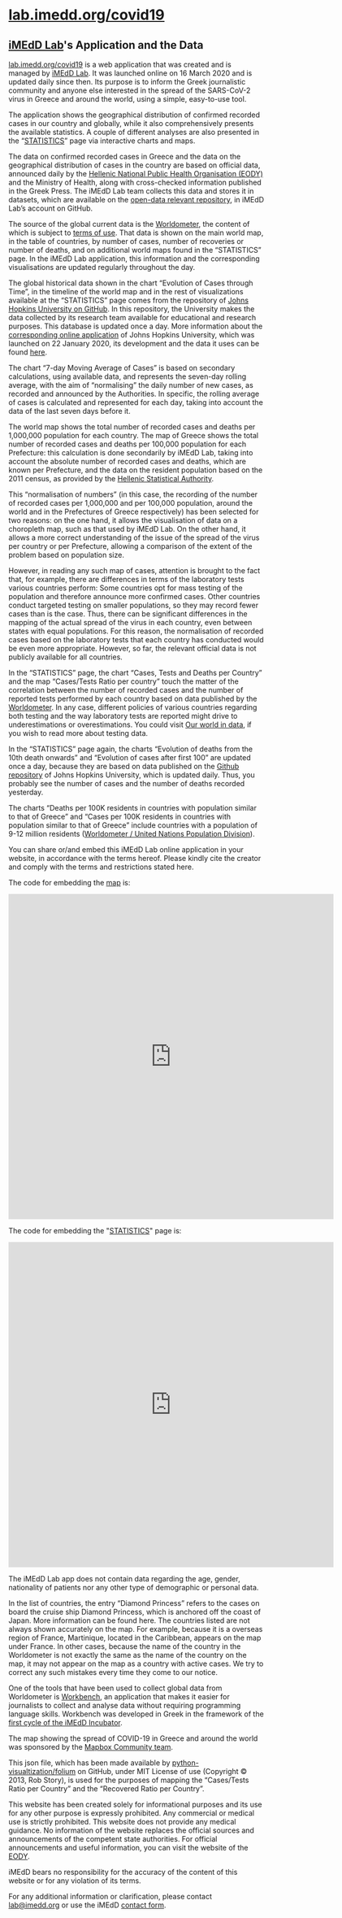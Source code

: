 # [lab.imedd.org/covid19](lab.imedd.org/covid19)
## [iMEdD Lab](https://www.imedd.org/imedd-lab/)'s Application and the Data

[lab.imedd.org/covid19](lab.imedd.org/covid19) is a web application that was created and is managed by [iMEdD Lab](https://www.imedd.org/imedd-lab/). It was launched online on 16 March 2020 and is updated daily since then. Its purpose is to inform the Greek journalistic community and anyone else interested in the spread of the SARS-CoV-2 virus in Greece and around the world, using a simple, easy-to-use tool.

The application shows the geographical distribution of confirmed recorded cases in our country and globally, while it also comprehensively presents the available statistics. A couple of different analyses are also presented in the “[STATISTICS](https://lab.imedd.org/covid19/stats/)” page via interactive charts and maps.

The data on confirmed recorded cases in Greece and the data on the geographical distribution of cases in the country are based on official data, announced daily by the [Hellenic National Public Health Organisation (EODY)](https://eody.gov.gr/) and the Ministry of Health, along with cross-checked information published in the Greek Press. The iMEdD Lab team collects this data and stores it in datasets, which are available on the [open-data relevant repository](https://github.com/iMEdD-Lab/open-data/tree/master/COVID-19), in iMEdD Lab’s account on GitHub.

The source of the global current data is the [Worldometer](https://www.worldometers.info/coronavirus/), the content of which is subject to [terms of use](https://www.worldometers.info/disclaimer/). That data is shown on the main world map, in the table of countries, by number of cases, number of recoveries or number of deaths, and on additional world maps found in the “STATISTICS” page. In the iMEdD Lab application, this information and the corresponding visualisations are updated regularly throughout the day.

The global historical data shown in the chart “Evolution of Cases through Time”, in the timeline of the world map and in the rest of visualizations available at the “STATISTICS” page comes from the repository of [Johns Hopkins University on GitHub](https://github.com/CSSEGISandData/COVID-19). In this repository, the University makes the data collected by its research team available for educational and research purposes. This database is updated once a day. More information about the [corresponding online application](https://coronavirus.jhu.edu/map.html) of Johns Hopkins University, which was launched on 22 January 2020, its development and the data it uses can be found [here](https://coronavirus.jhu.edu/map-faq).

The chart “7-day Moving Average of Cases” is based on secondary calculations, using available data, and represents the seven-day rolling average, with the aim of “normalising” the daily number of new cases, as recorded and announced by the Authorities. In specific, the rolling average of cases is calculated and represented for each day, taking into account the data of the last seven days before it.

The world map shows the total number of recorded cases and deaths per 1,000,000 population for each country. The map of Greece shows the total number of recorded cases and deaths per 100,000 population for each Prefecture: this calculation is done secondarily by iMEdD Lab, taking into account the absolute number of recorded cases and deaths, which are known per Prefecture, and the data on the resident population based on the 2011 census, as provided by the [Hellenic Statistical Authority](https://www.statistics.gr/el/statistics/-/publication/SAM03/-).

This “normalisation of numbers” (in this case, the recording of the number of recorded cases per 1,000,000 and per 100,000 population, around the world and in the Prefectures of Greece respectively) has been selected for two reasons: on the one hand, it allows the visualisation of data on a choropleth map, such as that used by iMEdD Lab. On the other hand, it allows a more correct understanding of the issue of the spread of the virus per country or per Prefecture, allowing a comparison of the extent of the problem based on population size.

However, in reading any such map of cases, attention is brought to the fact that, for example, there are differences in terms of the laboratory tests various countries perform: Some countries opt for mass testing of the population and therefore announce more confirmed cases. Other countries conduct targeted testing on smaller populations, so they may record fewer cases than is the case. Thus, there can be significant differences in the mapping of the actual spread of the virus in each country, even between states with equal populations. For this reason, the normalisation of recorded cases based on the laboratory tests that each country has conducted would be even more appropriate. However, so far, the relevant official data is not publicly available for all countries.

In the “STATISTICS” page, the chart “Cases, Tests and Deaths per Country” and the map “Cases/Tests Ratio per country” touch the matter of the correlation between the number of recorded cases and the number of reported tests performed by each country based on data published by the [Worldometer](https://www.worldometers.info/coronavirus/). In any case, different policies of various countries regarding both testing and the way laboratory tests are reported might drive to underestimations or overestimations. You could visit [Our world in data](https://ourworldindata.org/coronavirus-testing), if you wish to read more about testing data.

In the “STATISTICS” page again, the charts “Evolution of deaths from the 10th death onwards” and “Evolution of cases after first 100” are updated once a day, because they are based on data published on the [Github repository](https://github.com/CSSEGISandData/COVID-19) of Johns Hopkins University, which is updated daily. Thus, you probably see the number of cases and the number of deaths recorded yesterday.

The charts “Deaths per 100K residents in countries with population similar to that of Greece” and “Cases per 100K residents in countries with population similar to that of Greece” include countries with a population of 9-12 million residents ([Worldometer / United Nations Population Division](https://www.worldometers.info/world-population/population-by-country/)).

You can share or/and embed this iMEdD Lab online application in your website, in accordance with the terms hereof. Please kindly cite the creator and comply with the terms and restrictions stated here.

The code for embedding the [map](https://lab.imedd.org/covid19/) is:

<iframe
src="https://lab.imedd.org/covid19/?lang=en"
style="border:0px #ffffff none;"
name="imedd-covid"
scrolling="no"
frameborder="1"
marginheight="0px"
marginwidth="0px"
height="640px"
width="640px"
allowfullscreen>
</iframe>


The code for embedding the "[STATISTICS](https://lab.imedd.org/covid19/stats/)" page is:

<iframe
src="https://lab.imedd.org/covid19/stats/?lang=en"
style="border:0px #ffffff none;"
name="imedd-covid-stats"
frameborder="1"
marginheight="0px"
marginwidth="0px"
height="640px"
width="640px"
allowfullscreen>
</iframe>

The iMEdD Lab app does not contain data regarding the age, gender, nationality of patients nor any other type of demographic or personal data.

In the list of countries, the entry “Diamond Princess” refers to the cases on board the cruise ship Diamond Princess, which is anchored off the coast of Japan. More information can be found here. The countries listed are not always shown accurately on the map. For example, because it is a overseas region of France, Martinique, located in the Caribbean, appears on the map under France. In other cases, because the name of the country in the Worldometer is not exactly the same as the name of the country on the map, it may not appear on the map as a country with active cases. We try to correct any such mistakes every time they come to our notice.

One of the tools that have been used to collect global data from Worldometer is [Workbench](https://workbenchdata.com/gr/), an application that makes it easier for journalists to collect and analyse data without requiring programming language skills. Workbench was developed in Greek in the framework of the [first cycle of the iMEdD Incubator](https://www.imedd.org/el/inhouse/workbench/).

The map showing the spread of COVID-19 in Greece and around the world was sponsored by the [Mapbox Community team](https://www.mapbox.com/community/).

This json file, which has been made available by [python-visualtization/folium](https://github.com/python-visualization/folium) on GitHub, under MIT License of use (Copyright © 2013, Rob Story), is used for the purposes of mapping the “Cases/Tests Ratio per Country” and the “Recovered Ratio per Country”.

This website has been created solely for informational purposes and its use for any other purpose is expressly prohibited. Any commercial or medical use is strictly prohibited. This website does not provide any medical guidance. No information of the website replaces the official sources and announcements of the competent state authorities. For official announcements and useful information, you can visit the website of the [EODY](https://eody.gov.gr/).

iMEdD bears no responsibility for the accuracy of the content of this website or for any violation of its terms.

For any additional information or clarification, please contact lab@imedd.org or use the iMEdD [contact form](https://www.imedd.org/el/contact/).
